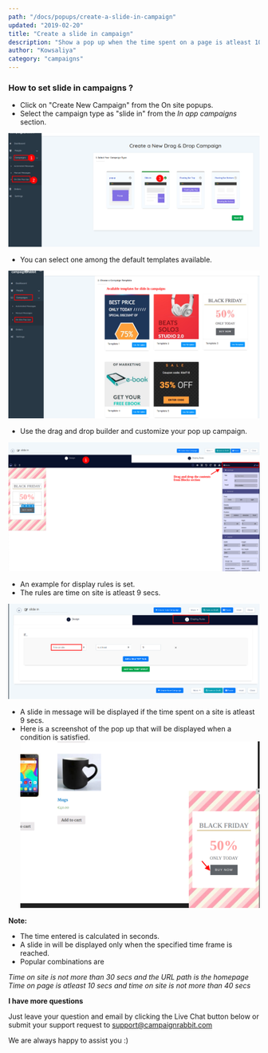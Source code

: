 ```yaml
---
path: "/docs/popups/create-a-slide-in-campaign"
updated: "2019-02-20"
title: "Create a slide in campaign"
description: "Show a pop up when the time spent on a page is atleast 10 secs"
author: "Kowsaliya"
category: "campaigns"
---
```

### How to set slide in campaigns ?
* Click on "Create New Campaign" from the On site popups.
* Select the campaign type as "slide in" from the *In app campaigns* section.

![slideIn](https://raw.githubusercontent.com/campaignrabbit/cr-media/master/images/docs/campaigns/slidein.png)

* You can select one among the default templates available.

![slideIncamp](https://raw.githubusercontent.com/campaignrabbit/cr-media/master/images/docs/campaigns/slideincamp.png)

* Use the drag and drop builder and customize your pop up campaign.

![popupcampaigns](https://raw.githubusercontent.com/campaignrabbit/cr-media/master/images/docs/campaigns/screenshot-app.campaignrabbit.com-2019.01.02-11-16-39.png)

* An example for display rules is set.
* The rules are time on site is atleast 9 secs.

![popupcampaignrules](https://raw.githubusercontent.com/campaignrabbit/cr-media/master/images/docs/campaigns/screenshot-app.campaignrabbit.com-2019.01.02-11-35-39.png)

* A slide in message will be displayed if the time spent on a site is atleast 9 secs.
* Here is a screenshot of the pop up that will be displayed when a condition is satisfied.
![popupdisplay](https://raw.githubusercontent.com/campaignrabbit/cr-media/master/images/docs/campaigns/screenshot-localhost-2019.01.02-11-36-53.png)

**Note:**  
* The time entered is calculated in seconds.
* A slide in will be displayed only when the specified time frame is reached.
* Popular combinations are

*Time on site is not more than 30 secs and the URL path is the homepage
Time on page is atleast 10 secs and time on site is not more than 40 secs*  

**I have more questions**

Just leave your question and email by clicking the Live Chat button below or submit your support request to <support@campaignrabbit.com>

We are always happy to assist you :)
